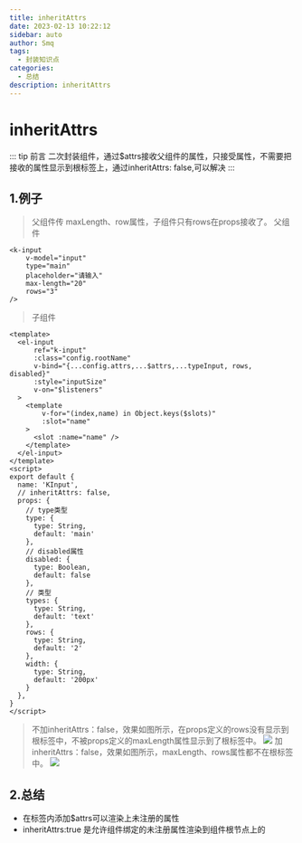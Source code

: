 ```yaml
---
title: inheritAttrs
date: 2023-02-13 10:22:12
sidebar: auto
author: Smq
tags:
  - 封装知识点
categories:
  - 总结
description: inheritAttrs
---
```


# inheritAttrs

::: tip 前言
二次封装组件，通过$attrs接收父组件的属性，只接受属性，不需要把接收的属性显示到根标签上，通过inheritAttrs: false,可以解决
:::

## 1.例子
> 父组件传 maxLength、row属性，子组件只有rows在props接收了。
> 父组件
```vue
<k-input
    v-model="input"
    type="main"
    placeholder="请输入"
    max-length="20"
    rows="3"
/>
```

> 子组件
```vue
<template>
  <el-input
      ref="k-input"
      :class="config.rootName"
      v-bind="{...config.attrs,...$attrs,...typeInput, rows, disabled}"
      :style="inputSize"
      v-on="$listeners"
  >
    <template
        v-for="(index,name) in Object.keys($slots)"
        :slot="name"
    >
      <slot :name="name" />
    </template>
  </el-input>
</template>
<script>
export default {
  name: 'KInput',
  // inheritAttrs: false,
  props: {
    // type类型
    type: {
      type: String,
      default: 'main'
    },
    // disabled属性
    disabled: {
      type: Boolean,
      default: false
    },
    // 类型
    types: {
      type: String,
      default: 'text'
    },
    rows: {
      type: String,
      default: '2'
    },
    width: {
      type: String,
      default: '200px'
    }
  },
}
</script>
```

> 不加inheritAttrs：false，效果如图所示，在props定义的rows没有显示到根标签中，不被props定义的maxLength属性显示到了根标签中。
![](https://cdn.jsdelivr.net/gh/abander/img@main/vuepress-theme-vdoing/20230213135547.png)
> 加inheritAttrs：false，效果如图所示，maxLength、rows属性都不在根标签中。
![](https://cdn.jsdelivr.net/gh/abander/img@main/vuepress-theme-vdoing/20230213135725.png)
## 2.总结
- 在标签内添加$attrs可以渲染上未注册的属性
- inheritAttrs:true 是允许组件绑定的未注册属性渲染到组件根节点上的
